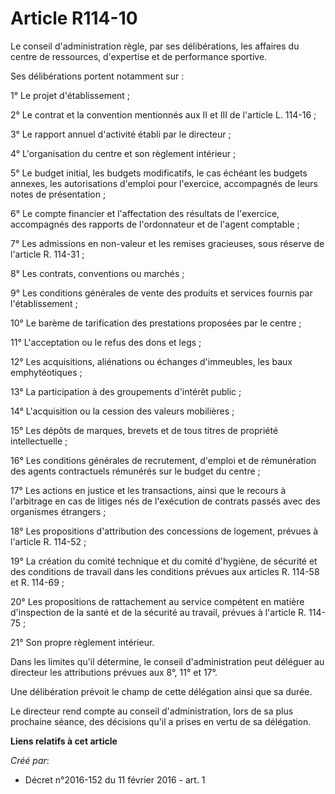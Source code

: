 # Article R114-10

Le conseil d'administration règle, par ses délibérations, les affaires du centre de ressources, d'expertise et de performance
sportive. 

Ses délibérations portent notamment sur : 

1° Le projet d'établissement ; 

2° Le contrat et la convention mentionnés aux II et III de l'article L. 114-16 ; 

3° Le rapport annuel d'activité établi par le directeur ; 

4° L'organisation du centre et son règlement intérieur ; 

5° Le budget initial, les budgets modificatifs, le cas échéant les budgets annexes, les autorisations d'emploi pour
l'exercice, accompagnés de leurs notes de présentation ; 

6° Le compte financier et l'affectation des résultats de l'exercice, accompagnés des rapports de l'ordonnateur et de l'agent
comptable ; 

7° Les admissions en non-valeur et les remises gracieuses, sous réserve de l'article R. 114-31 ; 

8° Les contrats, conventions ou marchés ; 

9° Les conditions générales de vente des produits et services fournis par l'établissement ; 

10° Le barème de tarification des prestations proposées par le centre ; 

11° L'acceptation ou le refus des dons et legs ; 

12° Les acquisitions, aliénations ou échanges d'immeubles, les baux emphytéotiques ; 

13° La participation à des groupements d'intérêt public ; 

14° L'acquisition ou la cession des valeurs mobilières ; 

15° Les dépôts de marques, brevets et de tous titres de propriété intellectuelle ; 

16° Les conditions générales de recrutement, d'emploi et de rémunération des agents contractuels rémunérés sur le budget du
centre ; 

17° Les actions en justice et les transactions, ainsi que le recours à l'arbitrage en cas de litiges nés de l'exécution de
contrats passés avec des organismes étrangers ; 

18° Les propositions d'attribution des concessions de logement, prévues à l'article R. 114-52 ; 

19° La création du comité technique et du comité d'hygiène, de sécurité et des conditions de travail dans les conditions
prévues aux articles R. 114-58 et R. 114-69 ; 

20° Les propositions de rattachement au service compétent en matière d'inspection de la santé et de la sécurité au travail,
prévues à l'article R. 114-75 ; 

21° Son propre règlement intérieur. 

Dans les limites qu'il détermine, le conseil d'administration peut déléguer au directeur les attributions prévues aux 8°, 11°
et 17°. 

Une délibération prévoit le champ de cette délégation ainsi que sa durée. 

Le directeur rend compte au conseil d'administration, lors de sa plus prochaine séance, des décisions qu'il a prises en vertu
de sa délégation.

**Liens relatifs à cet article**

_Créé par_:

  - Décret n°2016-152 du 11 février 2016 - art. 1
